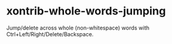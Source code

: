 # xontrib-whole-words-jumping
Jump/delete across whole (non-whitespace) words with Ctrl+Left/Right/Delete/Backspace.
